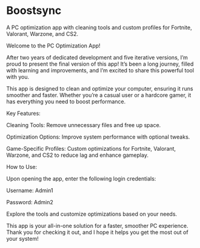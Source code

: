 # Boostsync
A PC optimization app with cleaning tools and custom profiles for Fortnite, Valorant, Warzone, and CS2.

Welcome to the PC Optimization App!

After two years of dedicated development and five iterative versions, I’m proud to present the final version of this app! It’s been a long journey, filled with learning and improvements, and I’m excited to share this powerful tool with you.

This app is designed to clean and optimize your computer, ensuring it runs smoother and faster. Whether you’re a casual user or a hardcore gamer, it has everything you need to boost performance.

Key Features:

Cleaning Tools: Remove unnecessary files and free up space.

Optimization Options: Improve system performance with optional tweaks.

Game-Specific Profiles: Custom optimizations for Fortnite, Valorant, Warzone, and CS2 to reduce lag and enhance gameplay.

How to Use:

Upon opening the app, enter the following login credentials:

Username: Admin1

Password: Admin2

Explore the tools and customize optimizations based on your needs.

This app is your all-in-one solution for a faster, smoother PC experience. Thank you for checking it out, and I hope it helps you get the most out of your system!
